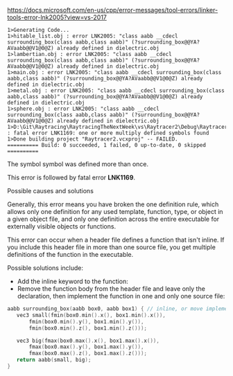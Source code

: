 https://docs.microsoft.com/en-us/cpp/error-messages/tool-errors/linker-tools-error-lnk2005?view=vs-2017
```
1>Generating Code...
1>hitable_list.obj : error LNK2005: "class aabb __cdecl surrounding_box(class aabb,class aabb)" (?surrounding_box@@YA?AVaabb@@V1@0@Z) already defined in dielectric.obj
1>lambertian.obj : error LNK2005: "class aabb __cdecl surrounding_box(class aabb,class aabb)" (?surrounding_box@@YA?AVaabb@@V1@0@Z) already defined in dielectric.obj
1>main.obj : error LNK2005: "class aabb __cdecl surrounding_box(class aabb,class aabb)" (?surrounding_box@@YA?AVaabb@@V1@0@Z) already defined in dielectric.obj
1>metal.obj : error LNK2005: "class aabb __cdecl surrounding_box(class aabb,class aabb)" (?surrounding_box@@YA?AVaabb@@V1@0@Z) already defined in dielectric.obj
1>sphere.obj : error LNK2005: "class aabb __cdecl surrounding_box(class aabb,class aabb)" (?surrounding_box@@YA?AVaabb@@V1@0@Z) already defined in dielectric.obj
1>D:\Git\Raytracing\RaytracingTheNextWeek\vs\Raytracer2\Debug\Raytracer2.exe : fatal error LNK1169: one or more multiply defined symbols found
1>Done building project "Raytracer2.vcxproj" -- FAILED.
========== Build: 0 succeeded, 1 failed, 0 up-to-date, 0 skipped ==========
```
The symbol symbol was defined more than once.

This error is followed by fatal error **LNK1169**.

Possible causes and solutions

Generally, this error means you have broken the one definition rule, which allows only one definition for any used template, function, type, or object in a given object file, and only one definition across the entire executable for externally visible objects or functions.

This error can occur when a header file defines a function that isn't inline. If you include this header file in more than one source file, you get multiple definitions of the function in the executable.

Possible solutions include:

- Add the inline keyword to the function:
- Remove the function body from the header file and leave only the declaration, then implement the function in one and only one source file:

```c
aabb surrounding_box(aabb box0, aabb box1) { // inline, or move implementation to cpp, only leave the declaration!
   vec3 small(fmin(box0.min().x(), box1.min().x()),
       fmin(box0.min().y(), box1.min().y()),
       fmin(box0.min().z(), box1.min().z()));

   vec3 big(fmax(box0.max().x(), box1.max().x()),
       fmax(box0.max().y(), box1.max().y()),
       fmax(box0.max().z(), box1.max().z()));
   return aabb(small, big);
}
```
